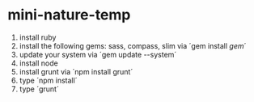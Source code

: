 # mini-nature-temp

1. install ruby 
2. install the following gems: sass, compass, slim via ´gem install *gem*´
3. update your system via ´gem update --system´
4. install node 
5. install grunt via ´npm install grunt´
6. type ´npm install´
7. type ´grunt´
